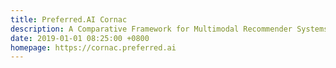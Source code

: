 ```yaml
---
title: Preferred.AI Cornac
description: A Comparative Framework for Multimodal Recommender Systems
date: 2019-01-01 08:25:00 +0800
homepage: https://cornac.preferred.ai
---
```

